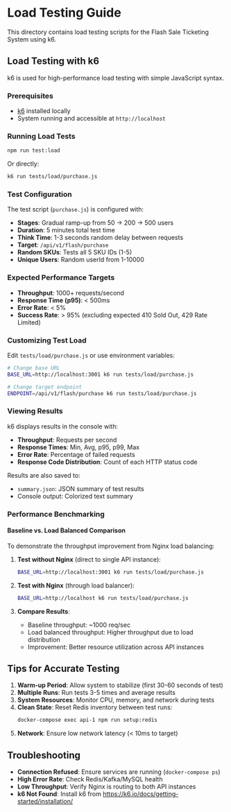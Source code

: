 # Load Testing Guide

This directory contains load testing scripts for the Flash Sale Ticketing System using k6.

## Load Testing with k6

k6 is used for high-performance load testing with simple JavaScript syntax.

### Prerequisites

- [k6](https://k6.io/docs/getting-started/installation/) installed locally
- System running and accessible at `http://localhost`

### Running Load Tests

```bash
npm run test:load
```

Or directly:
```bash
k6 run tests/load/purchase.js
```

### Test Configuration

The test script (`purchase.js`) is configured with:
- **Stages**: Gradual ramp-up from 50 → 200 → 500 users
- **Duration**: 5 minutes total test time
- **Think Time**: 1-3 seconds random delay between requests
- **Target**: `/api/v1/flash/purchase`
- **Random SKUs**: Tests all 5 SKU IDs (1-5)
- **Unique Users**: Random userId from 1-10000

### Expected Performance Targets

- **Throughput**: 1000+ requests/second
- **Response Time (p95)**: < 500ms
- **Error Rate**: < 5%
- **Success Rate**: > 95% (excluding expected 410 Sold Out, 429 Rate Limited)

### Customizing Test Load

Edit `tests/load/purchase.js` or use environment variables:

```bash
# Change base URL
BASE_URL=http://localhost:3001 k6 run tests/load/purchase.js

# Change target endpoint
ENDPOINT=/api/v1/flash/purchase k6 run tests/load/purchase.js
```

### Viewing Results

k6 displays results in the console with:
- **Throughput**: Requests per second
- **Response Times**: Min, Avg, p95, p99, Max
- **Error Rate**: Percentage of failed requests
- **Response Code Distribution**: Count of each HTTP status code

Results are also saved to:
- `summary.json`: JSON summary of test results
- Console output: Colorized text summary

### Performance Benchmarking

#### Baseline vs. Load Balanced Comparison

To demonstrate the throughput improvement from Nginx load balancing:

1. **Test without Nginx** (direct to single API instance):
   ```bash
   BASE_URL=http://localhost:3001 k6 run tests/load/purchase.js
   ```

2. **Test with Nginx** (through load balancer):
   ```bash
   BASE_URL=http://localhost k6 run tests/load/purchase.js
   ```

3. **Compare Results**: 
   - Baseline throughput: ~1000 req/sec
   - Load balanced throughput: Higher throughput due to load distribution
   - Improvement: Better resource utilization across API instances

## Tips for Accurate Testing

1. **Warm-up Period**: Allow system to stabilize (first 30-60 seconds of test)
2. **Multiple Runs**: Run tests 3-5 times and average results
3. **System Resources**: Monitor CPU, memory, and network during tests
4. **Clean State**: Reset Redis inventory between test runs:
   ```bash
   docker-compose exec api-1 npm run setup:redis
   ```
5. **Network**: Ensure low network latency (< 10ms to target)

## Troubleshooting

- **Connection Refused**: Ensure services are running (`docker-compose ps`)
- **High Error Rate**: Check Redis/Kafka/MySQL health
- **Low Throughput**: Verify Nginx is routing to both API instances
- **k6 Not Found**: Install k6 from https://k6.io/docs/getting-started/installation/
